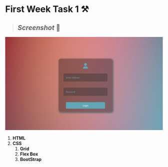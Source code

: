 # **First Week Task 1 ⚒️**
> ## _Screenshot_ 📸
![img](./screenShot/img.png)
1. **HTML**
2. **CSS** 
    1. **Grid**
    2. **Flex Box**
    3. **BootStrap**

